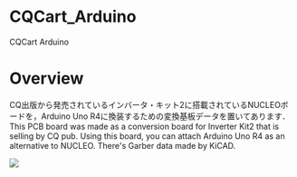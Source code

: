# CQCart_Arduino
CQCart Arduino

# Overview
CQ出版から発売されているインバータ・キット2に搭載されているNUCLEOボードを，Arduino Uno R4に換装するための変換基板データを置いてあります．
This PCB board was made as a conversion board for Inverter Kit2 that is selling by CQ pub. Using this board, you can attach Arduino Uno R4 as an alternative to NUCLEO. There's Garber data made by KiCAD.

![](Arduino_board.jpg)
